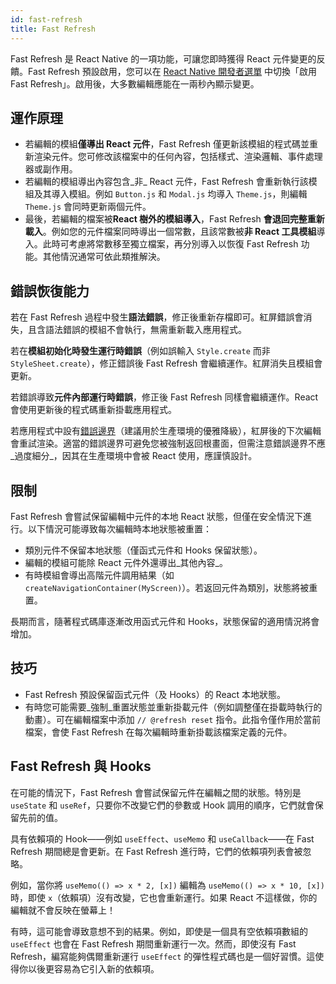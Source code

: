 ```yaml
---
id: fast-refresh
title: Fast Refresh
---
```


Fast Refresh 是 React Native 的一項功能，可讓您即時獲得 React 元件變更的反饋。Fast Refresh 預設啟用，您可以在 [React Native 開發者選單](/docs/debugging#accessing-the-in-app-developer-menu) 中切換「啟用 Fast Refresh」。啟用後，大多數編輯應能在一兩秒內顯示變更。

## 運作原理

- 若編輯的模組**僅導出 React 元件**，Fast Refresh 僅更新該模組的程式碼並重新渲染元件。您可修改該檔案中的任何內容，包括樣式、渲染邏輯、事件處理器或副作用。
- 若編輯的模組導出內容包含_非_ React 元件，Fast Refresh 會重新執行該模組及其導入模組。例如 `Button.js` 和 `Modal.js` 均導入 `Theme.js`，則編輯 `Theme.js` 會同時更新兩個元件。
- 最後，若編輯的檔案被**React 樹外的模組導入**，Fast Refresh **會退回完整重新載入**。例如您的元件檔案同時導出一個常數，且該常數被**非 React 工具模組**導入。此時可考慮將常數移至獨立檔案，再分別導入以恢復 Fast Refresh 功能。其他情況通常可依此類推解決。

## 錯誤恢復能力

若在 Fast Refresh 過程中發生**語法錯誤**，修正後重新存檔即可。紅屏錯誤會消失，且含語法錯誤的模組不會執行，無需重新載入應用程式。

若在**模組初始化時發生運行時錯誤**（例如誤輸入 `Style.create` 而非 `StyleSheet.create`），修正錯誤後 Fast Refresh 會繼續運作。紅屏消失且模組會更新。

若錯誤導致**元件內部運行時錯誤**，修正後 Fast Refresh 同樣會繼續運作。React 會使用更新後的程式碼重新掛載應用程式。

若應用程式中設有[錯誤邊界](https://reactjs.org/docs/error-boundaries.html)（建議用於生產環境的優雅降級），紅屏後的下次編輯會重試渲染。適當的錯誤邊界可避免您被強制返回根畫面，但需注意錯誤邊界不應_過度細分_，因其在生產環境中會被 React 使用，應謹慎設計。

## 限制

Fast Refresh 會嘗試保留編輯中元件的本地 React 狀態，但僅在安全情況下進行。以下情況可能導致每次編輯時本地狀態被重置：

- 類別元件不保留本地狀態（僅函式元件和 Hooks 保留狀態）。
- 編輯的模組可能除 React 元件外還導出_其他內容_。
- 有時模組會導出高階元件調用結果（如 `createNavigationContainer(MyScreen)`）。若返回元件為類別，狀態將被重置。

長期而言，隨著程式碼庫逐漸改用函式元件和 Hooks，狀態保留的適用情況將會增加。

## 技巧

- Fast Refresh 預設保留函式元件（及 Hooks）的 React 本地狀態。
- 有時您可能需要_強制_重置狀態並重新掛載元件（例如調整僅在掛載時執行的動畫）。可在編輯檔案中添加 `// @refresh reset` 指令。此指令僅作用於當前檔案，會使 Fast Refresh 在每次編輯時重新掛載該檔案定義的元件。

## Fast Refresh 與 Hooks

在可能的情況下，Fast Refresh 會嘗試保留元件在編輯之間的狀態。特別是 `useState` 和 `useRef`，只要你不改變它們的參數或 Hook 調用的順序，它們就會保留先前的值。

具有依賴項的 Hook——例如 `useEffect`、`useMemo` 和 `useCallback`——在 Fast Refresh 期間總是會更新。在 Fast Refresh 進行時，它們的依賴項列表會被忽略。

例如，當你將 `useMemo(() => x * 2, [x])` 編輯為 `useMemo(() => x * 10, [x])` 時，即使 `x`（依賴項）沒有改變，它也會重新運行。如果 React 不這樣做，你的編輯就不會反映在螢幕上！

有時，這可能會導致意想不到的結果。例如，即使是一個具有空依賴項數組的 `useEffect` 也會在 Fast Refresh 期間重新運行一次。然而，即使沒有 Fast Refresh，編寫能夠偶爾重新運行 `useEffect` 的彈性程式碼也是一個好習慣。這使得你以後更容易為它引入新的依賴項。